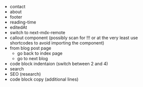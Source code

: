 - contact
- about
- footer
- reading-time
- editedAt
- switch to next-mdx-remote
- callout component (possibly scan for !!! or at the very least use shortcodes to avoid importing the component)
- from blog post page
  - go back to index page
  - go to next blog
- code block indentaion (switch between 2 and 4)
- search
- SEO (research)
- code block copy (additional lines)

